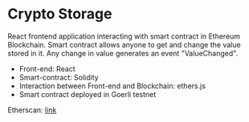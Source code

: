 # Crypto Storage
React frontend application interacting with smart contract in Ethereum Blockchain. 
Smart contract allows anyone to get and change the value stored in it. 
Any change in value generates an event "ValueChanged".

* Front-end: React
* Smart-contract: Solidity
* Interaction between Front-end and Blockchain: ethers.js
* Smart contract deployed in Goerli testnet

Etherscan: [link](https://goerli.etherscan.io/address/0xBda254C68E684afB33e2f11CdC944Eb79DA29708)
